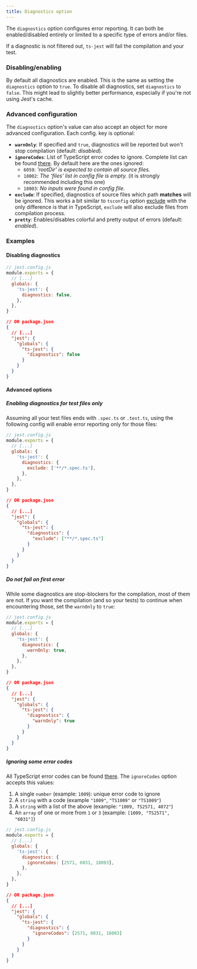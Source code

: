 ```yaml
---
title: Diagnostics option
---
```


The `diagnostics` option configures error reporting.
It can both be enabled/disabled entirely or limited to a specific type of errors and/or files.

If a diagnostic is not filtered out, `ts-jest` will fail the compilation and your test.

### Disabling/enabling

By default all diagnostics are enabled. This is the same as setting the `diagnostics` option to `true`.
To disable all diagnostics, set `diagnostics` to `false`.
This might lead to slightly better performance, especially if you're not using Jest's cache.

### Advanced configuration

The `diagnostics` option's value can also accept an object for more advanced configuration. Each config. key is optional:

- **`warnOnly`**: If specified and `true`, diagnostics will be reported but won't stop compilation (default: _disabled_).
- **`ignoreCodes`**: List of TypeScript error codes to ignore. Complete list can be found [there](https://github.com/Microsoft/TypeScript/blob/master/src/compiler/diagnosticMessages.json). By default here are the ones ignored:
  - `6059`: _'rootDir' is expected to contain all source files._
  - `18002`: _The 'files' list in config file is empty._ (it is strongly recommended including this one)
  - `18003`: _No inputs were found in config file._
- **`exclude`**: If specified, diagnostics of source files which path **matches** will be ignored. This works a bit
  similar to `tsconfig` option [exclude](https://www.typescriptlang.org/tsconfig#exclude) with the only difference is that
  in TypeScript, `exclude` will also exclude files from compilation process.
- **`pretty`**: Enables/disables colorful and pretty output of errors (default: _enabled_).

### Examples

#### Disabling diagnostics

```js
// jest.config.js
module.exports = {
  // [...]
  globals: {
    'ts-jest': {
      diagnostics: false,
    },
  },
}
```

```json
// OR package.json
{
  // [...]
  "jest": {
    "globals": {
      "ts-jest": {
        "diagnostics": false
      }
    }
  }
}
```

#### Advanced options

##### Enabling diagnostics for test files only

Assuming all your test files ends with `.spec.ts` or `.test.ts`, using the following config will enable error reporting only for those files:

```js
// jest.config.js
module.exports = {
  // [...]
  globals: {
    'ts-jest': {
      diagnostics: {
        exclude: ['**/*.spec.ts'],
      },
    },
  },
}
```

```json
// OR package.json
{
  // [...]
  "jest": {
    "globals": {
      "ts-jest": {
        "diagnostics": {
          "exclude": ["**/*.spec.ts"]
        }
      }
    }
  }
}
```

##### Do not fail on first error

While some diagnostics are stop-blockers for the compilation, most of them are not. If you want the compilation (and so your tests) to continue when encountering those, set the `warnOnly` to `true`:

```js
// jest.config.js
module.exports = {
  // [...]
  globals: {
    'ts-jest': {
      diagnostics: {
        warnOnly: true,
      },
    },
  },
}
```

```json
// OR package.json
{
  // [...]
  "jest": {
    "globals": {
      "ts-jest": {
        "diagnostics": {
          "warnOnly": true
        }
      }
    }
  }
}
```

##### Ignoring some error codes

All TypeScript error codes can be found [there](https://github.com/Microsoft/TypeScript/blob/master/src/compiler/diagnosticMessages.json). The `ignoreCodes` option accepts this values:

1. A single `number` (example: `1009`): unique error code to ignore
2. A `string` with a code (example `"1009"`, `"TS1009"` or `"TS1009"`)
3. A `string` with a list of the above (example: `"1009, TS2571, 4072"`)
4. An `array` of one or more from `1` or `3` (example: `[1009, "TS2571", "6031"]`)

```js
// jest.config.js
module.exports = {
  // [...]
  globals: {
    'ts-jest': {
      diagnostics: {
        ignoreCodes: [2571, 6031, 18003],
      },
    },
  },
}
```

```json
// OR package.json
{
  // [...]
  "jest": {
    "globals": {
      "ts-jest": {
        "diagnostics": {
          "ignoreCodes": [2571, 6031, 18003]
        }
      }
    }
  }
}
```
